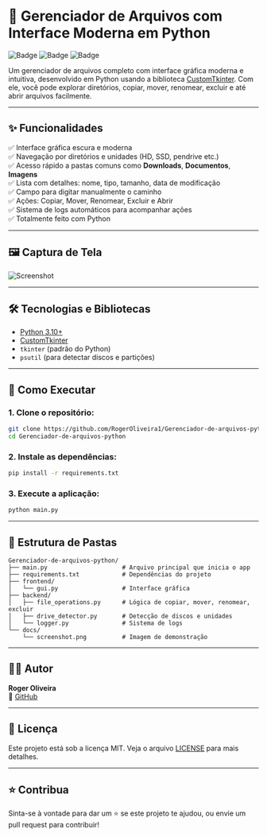 # 📁 Gerenciador de Arquivos com Interface Moderna em Python

![Badge](https://img.shields.io/badge/Feito%20com-Python%203.10-blue)
![Badge](https://img.shields.io/badge/GUI-CustomTkinter-purple)
![Badge](https://img.shields.io/badge/Projeto-Concluído-success)

Um gerenciador de arquivos completo com interface gráfica moderna e intuitiva, desenvolvido em Python usando a biblioteca [CustomTkinter](https://github.com/TomSchimansky/CustomTkinter). Com ele, você pode explorar diretórios, copiar, mover, renomear, excluir e até abrir arquivos facilmente.

---

## ✨ Funcionalidades

✅ Interface gráfica escura e moderna  
✅ Navegação por diretórios e unidades (HD, SSD, pendrive etc.)  
✅ Acesso rápido a pastas comuns como **Downloads**, **Documentos**, **Imagens**  
✅ Lista com detalhes: nome, tipo, tamanho, data de modificação  
✅ Campo para digitar manualmente o caminho  
✅ Ações: Copiar, Mover, Renomear, Excluir e Abrir  
✅ Sistema de logs automáticos para acompanhar ações  
✅ Totalmente feito com Python

---

## 🖼️ Captura de Tela

![Screenshot](docs/screenshot.png)

---

## 🛠️ Tecnologias e Bibliotecas

- [Python 3.10+](https://www.python.org/)
- [CustomTkinter](https://github.com/TomSchimansky/CustomTkinter)
- `tkinter` (padrão do Python)
- `psutil` (para detectar discos e partições)

---

## 🚀 Como Executar

### 1. Clone o repositório:
```bash
git clone https://github.com/RogerOliveira1/Gerenciador-de-arquivos-python.git
cd Gerenciador-de-arquivos-python
```

### 2. Instale as dependências:
```bash
pip install -r requirements.txt
```

### 3. Execute a aplicação:
```bash
python main.py
```

---

## 📂 Estrutura de Pastas

```
Gerenciador-de-arquivos-python/
├── main.py                     # Arquivo principal que inicia o app
├── requirements.txt            # Dependências do projeto
├── frontend/
│   └── gui.py                  # Interface gráfica
├── backend/
│   ├── file_operations.py      # Lógica de copiar, mover, renomear, excluir
│   ├── drive_detector.py       # Detecção de discos e unidades
│   └── logger.py               # Sistema de logs
└── docs/
    └── screenshot.png          # Imagem de demonstração
```

---

## 🙋‍♂️ Autor

**Roger Oliveira**  
🔗 [GitHub](https://github.com/RogerOliveira1)

---

## 📃 Licença

Este projeto está sob a licença MIT. Veja o arquivo [LICENSE](LICENSE) para mais detalhes.

---

## ⭐ Contribua

Sinta-se à vontade para dar um ⭐ se este projeto te ajudou, ou envie um pull request para contribuir!

